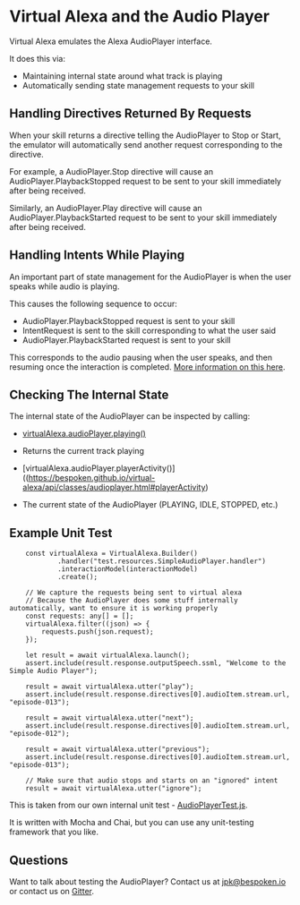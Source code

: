 # Virtual Alexa and the Audio Player
Virtual Alexa emulates the Alexa AudioPlayer interface.

It does this via:
* Maintaining internal state around what track is playing
* Automatically sending state management requests to your skill

## Handling Directives Returned By Requests
When your skill returns a directive telling the AudioPlayer to Stop or Start,
the emulator will automatically send another request corresponding to the directive.

For example, a AudioPlayer.Stop directive will cause an AudioPlayer.PlaybackStopped
request to be sent to your skill immediately after being received.

Similarly, an AudioPlayer.Play directive will cause an AudioPlayer.PlaybackStarted
request to be sent to your skill immediately after being received.

## Handling Intents While Playing
An important part of state management for the AudioPlayer is when the user speaks while audio is playing.

This causes the following sequence to occur:
* AudioPlayer.PlaybackStopped request is sent to your skill
* IntentRequest is sent to the skill corresponding to what the user said
* AudioPlayer.PlaybackStarted request is sent to your skill

This corresponds to the audio pausing when the user speaks, and then resuming once the interaction is completed.
[More information on this here](https://developer.amazon.com/docs/custom-skills/audioplayer-interface-reference.html#playbackstopped).

## Checking The Internal State
The internal state of the AudioPlayer can be inspected by calling:
* [virtualAlexa.audioPlayer.playing()](https://bespoken.github.io/virtual-alexa/api/classes/audioplayer.html#playing)
- Returns the current track playing
* [virtualAlexa.audioPlayer.playerActivity()]((https://bespoken.github.io/virtual-alexa/api/classes/audioplayer.html#playerActivity)
- The current state of the AudioPlayer (PLAYING, IDLE, STOPPED, etc.)

## Example Unit Test
```
    const virtualAlexa = VirtualAlexa.Builder()
            .handler("test.resources.SimpleAudioPlayer.handler")
            .interactionModel(interactionModel)
            .create();

    // We capture the requests being sent to virtual alexa
    // Because the AudioPlayer does some stuff internally automatically, want to ensure it is working properly
    const requests: any[] = [];
    virtualAlexa.filter((json) => {
        requests.push(json.request);
    });

    let result = await virtualAlexa.launch();
    assert.include(result.response.outputSpeech.ssml, "Welcome to the Simple Audio Player");

    result = await virtualAlexa.utter("play");
    assert.include(result.response.directives[0].audioItem.stream.url, "episode-013");

    result = await virtualAlexa.utter("next");
    assert.include(result.response.directives[0].audioItem.stream.url, "episode-012");

    result = await virtualAlexa.utter("previous");
    assert.include(result.response.directives[0].audioItem.stream.url, "episode-013");

    // Make sure that audio stops and starts on an "ignored" intent
    result = await virtualAlexa.utter("ignore");

```
This is taken from our own internal unit test - [AudioPlayerTest.js](https://github.com/bespoken/virtual-alexa/blob/master/test/resources/AudioPlayerTest.js).

It is written with Mocha and Chai, but you can use any unit-testing framework that you like.

## Questions
Want to talk about testing the AudioPlayer? Contact us at [jpk@bespoken.io](mailto:jpk@bespoken.io)
or contact us on [Gitter](https://gitter.im/bespoken/virtual-alexa).